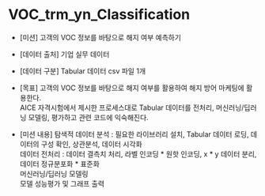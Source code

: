 # VOC_trm_yn_Classification
  * [미션] 고객의 VOC 정보를 바탕으로 해지 여부 예측하기
  * [데이터 출처] 기업 실무 데이터
  * [데이터 구분] Tabular 데이터 csv 파일 1개
  * [목표] 고객의 VOC 정보를 바탕으로 해지 여부를 활용하여 해지 방어 마케팅에 활용한다.<br>
          AICE 자격시험에서 제시한 프로세스대로 Tabular 데이터를 전처리, 머신러닝/딥러닝 모델링, 평가하고 관련 코드에 익숙해진다.

  * [미션 내용] 탐색적 데이터 분석 : 필요한 라이브러리 설치, Tabular 데이터 로딩, 데이터의 구성 확인, 상관분석, 데이터 시각화<br>
                데이터 전처리 : 데이터 결측치 처리, 라벨 인코딩 * 원핫 인코딩, x * y 데이터 분리, 데이터 정규분포화 * 표준화<br>
                머신러닝/딥러닝 모델링<br>
                모델 성능평가 및 그래프 출력
